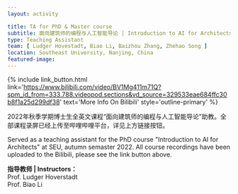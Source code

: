 ```yaml
---
layout: activity

title: TA for PhD & Master course
subtitle: 面向建筑师的编程与人工智能导论 | Introduction to AI for Architects
type: Teaching Assistant
team: [ Ludger Hovestadt, Biao Li, Baizhou Zhang, Zhehao Song ]
location: Southeast University, Nanjing, China
featured-image: 
---
```


{% include link_button.html link='https://www.bilibili.com/video/BV1Mg411m71Q?spm_id_from=333.788.videopod.sections&vd_source=329533eae684ffc30b8f1a25d299df38' text='More Info On Bilibili' style='outline-primary' %}

2022年秋季学期博士生全英文课程“面向建筑师的编程与人工智能导论”助教。全部课程录屏已经上传至哔哩哔哩平台，详见上方链接按钮。

Served as a teaching assistant for the PhD course "Introduction to AI for Architects" at SEU, autumn semaster 2022. All course recordings have been uploaded to the Bilibili, please see
the link button above.

**指导教师 | Instructors：**   
Prof. Ludger Hoverstadt  
Prof. Biao Li

